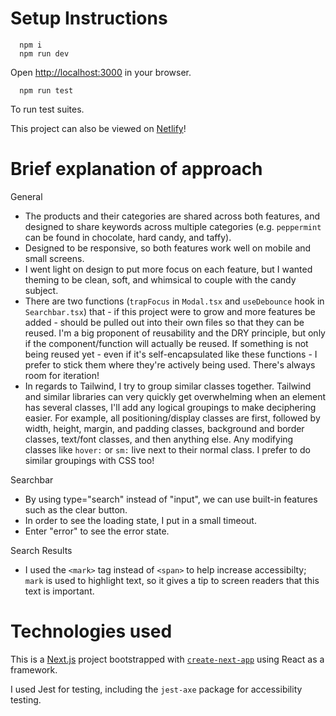 # Setup Instructions
```
  npm i
  npm run dev
```
Open [http://localhost:3000](http://localhost:3000) in your browser.

```
  npm run test
```
To run test suites.

This project can also be viewed on [Netlify](https://lyzzibrooks-nacelle-tech-assessment.netlify.app/search)!

# Brief explanation of approach
General
- The products and their categories are shared across both features, and designed to share keywords across multiple categories (e.g. `peppermint` can be found in chocolate, hard candy, and taffy).
- Designed to be responsive, so both features work well on mobile and small screens.
- I went light on design to put more focus on each feature, but I wanted theming to be clean, soft, and whimsical to couple with the candy subject.
- There are two functions (`trapFocus` in `Modal.tsx` and `useDebounce` hook in `Searchbar.tsx`) that - if this project were to grow and more features be added - should be pulled out into their own files so that they can be reused. I'm a big proponent of reusability and the DRY principle, but only if the component/function will actually be reused. If something is not being reused yet - even if it's self-encapsulated like these functions - I prefer to stick them where they're actively being used. There's always room for iteration!
- In regards to Tailwind, I try to group similar classes together. Tailwind and similar libraries can very quickly get overwhelming when an element has several classes, I'll add any logical groupings to make deciphering easier. For example, all positioning/display classes are first, followed by width, height, margin, and padding classes, background and border classes, text/font classes, and then anything else. Any modifying classes like `hover:` or `sm:` live next to their normal class. I prefer to do similar groupings with CSS too!

Searchbar
- By using type="search" instead of "input", we can use built-in features such as the clear button.
- In order to see the loading state, I put in a small timeout.
- Enter "error" to see the error state.

Search Results
- I used the `<mark>` tag instead of `<span>` to help increase accessibilty; `mark` is used to highlight text, so it gives a tip to screen readers that this text is important.

# Technologies used

This is a [Next.js](https://nextjs.org) project bootstrapped with [`create-next-app`](https://nextjs.org/docs/app/api-reference/cli/create-next-app) using React as a framework.

I used Jest for testing, including the `jest-axe` package for accessibility testing.